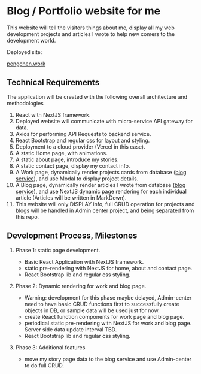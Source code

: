 # Blog / Portfolio website for me

This website will tell the visitors things about me, display all my web development projects and articles I wrote to help new comers to the development world.

Deployed site:

[pengchen.work](https://pengchen.work)

## Technical Requirements

The application will be created with the following overall architecture and methodologies

1. React with NextJS framework.
2. Deployed website will communicate with micro-service API gateway for data.
3. Axios for performing API Requests to backend service.
4. React Bootstrap and regular css for layout and styling.
5. Deployment to a cloud provider (Vercel in this case).
6. A static Home page, with animations.
7. A static about page, introduce my stories.
8. A static contact page, display my contact info.
9. A Work page, dynamically render projects cards from database ([blog service](https://github.com/PengChen11/Microservices-Blog)), and use Modal to display project details.
10. A Blog page, dynamically render articles I wrote from database ([blog service](https://github.com/PengChen11/Microservices-Blog)), and use NextJS dynamic page rendering for each individual article (Articles will be written in MarkDown).
11. This website will only DISPLAY info, full CRUD operation for projects and blogs will be handled in Admin center project, and being separated from this repo.

## Development Process, Milestones

1. Phase 1: static page development.

   - Basic React Application with NextJS framework.
   - static pre-rendering with NextJS for home, about and contact page.
   - React Bootstrap lib and regular css styling.

2. Phase 2: Dynamic rendering for work and blog page.

    - Warning: development for this phase maybe delayed, Admin-center need to have basic CRUD functions first to successfully create objects in DB, or sample data will be used just for now.
    - create React function components for work page and blog page.
    - periodical static pre-rendering with NextJS for work and blog page. Server side data update interval TBD.
    - React Bootstrap lib and regular css styling.

3. Phase 3: Additional features

     - move my story page data to the blog service and use Admin-center to do full CRUD.
